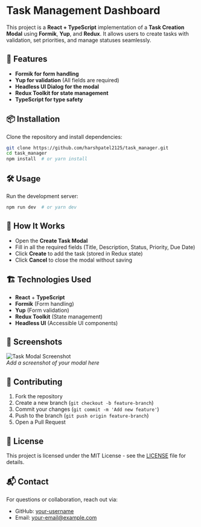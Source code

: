 # Task Management Dashboard

This project is a **React + TypeScript** implementation of a **Task Creation Modal** using **Formik**, **Yup**, and **Redux**. It allows users to create tasks with validation, set priorities, and manage statuses seamlessly.

## 🚀 Features

- **Formik for form handling**
- **Yup for validation** (All fields are required)
- **Headless UI Dialog for the modal**
- **Redux Toolkit for state management**
- **TypeScript for type safety**

## 📦 Installation

Clone the repository and install dependencies:

```bash
git clone https://github.com/harshpatel2125/task_manager.git
cd task_manager
npm install  # or yarn install
```

## 🛠 Usage

Run the development server:

```bash
npm run dev  # or yarn dev
```

## 📝 How It Works

- Open the **Create Task Modal**
- Fill in all the required fields (Title, Description, Status, Priority, Due Date)
- Click **Create** to add the task (stored in Redux state)
- Click **Cancel** to close the modal without saving

## 🏗 Technologies Used

- **React** + **TypeScript**
- **Formik** (Form handling)
- **Yup** (Form validation)
- **Redux Toolkit** (State management)
- **Headless UI** (Accessible UI components)

## 📸 Screenshots

![Task Modal Screenshot](./screenshots/modal.png)  
_Add a screenshot of your modal here_

## 🤝 Contributing

1. Fork the repository
2. Create a new branch (`git checkout -b feature-branch`)
3. Commit your changes (`git commit -m 'Add new feature'`)
4. Push to the branch (`git push origin feature-branch`)
5. Open a Pull Request

## 📄 License

This project is licensed under the MIT License - see the [LICENSE](LICENSE) file for details.

## 📬 Contact

For questions or collaboration, reach out via:

- GitHub: [your-username](https://github.com/your-username)
- Email: your-email@example.com
